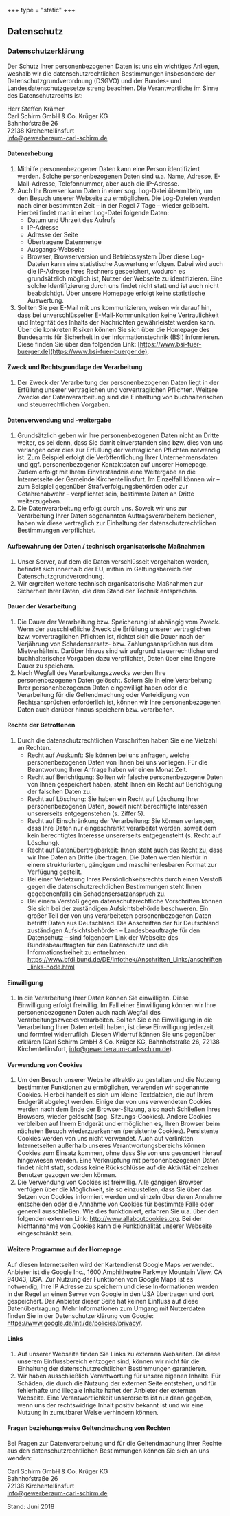 +++
type = "static"
+++

## Datenschutz

### Datenschutzerklärung

Der Schutz Ihrer personenbezogenen Daten ist uns ein wichtiges Anliegen, weshalb wir die datenschutzrechtlichen Bestimmungen insbesondere der  Datenschutzgrundverordnung (DSGVO) und der Bundes- und Landesdatenschutzgesetze streng beachten. Die Verantwortliche im Sinne des Datenschutzrechts ist: 

Herr Steffen Krämer  
Carl Schirm GmbH & Co. Krüger KG  
Bahnhofstraße 26  
72138 Kirchentellinsfurt  
[info@gewerberaum-carl-schirm.de](info@gewerberaum-carl-schirm.de)
 
#### Datenerhebung

1. Mithilfe personenbezogener Daten kann eine Person identifiziert werden. Solche personenbezogenen Daten sind u.a. Name, Adresse, E-Mail-Adresse, Telefonnummer, aber auch die IP-Adresse.
1. Auch Ihr Browser kann Daten in einer sog. Log-Datei übermitteln, um den Besuch unserer Webseite zu ermöglichen. Die Log-Dateien werden nach einer bestimmten Zeit – in der Regel 7 Tage – wieder gelöscht. Hierbei findet man in einer Log-Datei folgende Daten:
    - Datum und Uhrzeit des Aufrufs
    - IP-Adresse
    - Adresse der Seite
    - Übertragene Datenmenge
    - Ausgangs-Webseite
    - Browser, Browserversion und Betriebssystem
Über diese Log-Dateien kann eine statistische Auswertung erfolgen. Dabei wird auch die IP-Adresse Ihres Rechners gespeichert, wodurch es grundsätzlich möglich ist, Nutzer der Webseite zu identifizieren. Eine solche Identifizierung durch uns findet nicht statt und ist auch nicht beabsichtigt. Über unsere Homepage erfolgt keine statistische Auswertung.
1. Sollten Sie per E-Mail mit uns kommunizieren, weisen wir darauf hin, dass bei unverschlüsselter E-Mail-Kommunikation keine Vertraulichkeit und Integrität des Inhalts der Nachrichten gewährleistet werden kann. Über die konkreten Risiken können Sie sich über die Homepage des Bundesamts für Sicherheit in der Informationstechnik (BSI) informieren. Diese finden Sie über den folgenden Link: [https://www.bsi-fuer-buerger.de](https://www.bsi-fuer-buerger.de).

#### Zweck und Rechtsgrundlage der Verarbeitung

1. Der Zweck der Verarbeitung der personenbezogenen Daten liegt in der Erfüllung unserer vertraglichen und vorvertraglichen Pflichten. Weitere Zwecke der Datenverarbeitung sind die Einhaltung von buchhalterischen und steuerrechtlichen Vorgaben.

#### Datenverwendung und -weitergabe

1. Grundsätzlich geben wir Ihre personenbezogenen Daten nicht an Dritte weiter, es sei denn, dass Sie damit einverstanden sind bzw. dies von uns verlangen oder dies zur Erfüllung der vertraglichen Pflichten notwendig ist. Zum Beispiel erfolgt die Veröffentlichung Ihrer Unternehmensdaten und ggf. personenbezogener Kontaktdaten auf unserer Homepage. Zudem erfolgt mit Ihrem Einverständnis eine Weitergabe an die Internetseite der Gemeinde Kirchentellinsfurt. Im Einzelfall können wir – zum Beispiel gegenüber Strafverfolgungsbehörden oder zur Gefahrenabwehr – verpflichtet sein, bestimmte Daten an Dritte weiterzugeben.
1. Die Datenverarbeitung erfolgt durch uns. Soweit wir uns zur Verarbeitung Ihrer Daten sogenannten Auftragsverarbeitern bedienen, haben wir diese vertraglich zur Einhaltung der datenschutzrechtlichen Bestimmungen verpflichtet.

#### Aufbewahrung der Daten / technisch organisatorische Maßnahmen

1. Unser Server, auf dem die Daten verschlüsselt vorgehalten werden, befindet sich innerhalb der EU, mithin im Geltungsbereich der Datenschutzgrundverordnung.
1. Wir ergreifen weitere technisch organisatorische Maßnahmen zur Sicherheit Ihrer Daten, die dem Stand der Technik entsprechen.

#### Dauer der Verarbeitung

1. Die Dauer der Verarbeitung bzw. Speicherung ist abhängig vom Zweck. Wenn der ausschließliche Zweck die Erfüllung unserer vertraglichen bzw. vorvertraglichen Pflichten ist, richtet sich die Dauer nach der Verjährung von Schadensersatz- bzw. Zahlungsansprüchen aus dem Mietverhältnis. Darüber hinaus sind wir aufgrund steuerrechtlicher und buchhalterischer Vorgaben dazu verpflichtet, Daten über eine längere Dauer zu speichern.
1. Nach Wegfall des Verarbeitungszwecks werden Ihre personenbezogenen Daten gelöscht. Sofern Sie in eine Verarbeitung Ihrer personenbezogenen Daten eingewilligt haben oder die Verarbeitung für die Geltendmachung oder Verteidigung von Rechtsansprüchen erforderlich ist, können wir Ihre personenbezogenen Daten auch darüber hinaus speichern bzw. verarbeiten.

#### Rechte der Betroffenen

1. Durch die datenschutzrechtlichen Vorschriften haben Sie eine Vielzahl an Rechten.
    - Recht auf Auskunft: Sie können bei uns anfragen, welche personenbezogenen Daten von Ihnen bei uns vorliegen. Für die Beantwortung Ihrer Anfrage haben wir einen Monat Zeit.
    - Recht auf Berichtigung: Sollten wir falsche personenbezogene Daten von Ihnen gespeichert haben, steht Ihnen ein Recht auf Berichtigung der falschen Daten zu.
    - Recht auf Löschung: Sie haben ein Recht auf Löschung Ihrer personenbezogenen Daten, soweit nicht berechtigte Interessen unsererseits entgegenstehen (s. Ziffer 5).
    - Recht auf Einschränkung der Verarbeitung: Sie können verlangen, dass Ihre Daten nur eingeschränkt verarbeitet werden, soweit dem kein berechtigtes Interesse unsererseits entgegensteht (s. Recht auf Löschung).
    - Recht auf Datenübertragbarkeit: Ihnen steht auch das Recht zu, dass wir Ihre Daten an Dritte übertragen. Die Daten werden hierfür in einem strukturierten, gängigen und maschinenlesbaren Format zur Verfügung gestellt.
    - Bei einer Verletzung Ihres Persönlichkeitsrechts durch einen Verstoß gegen die datenschutzrechtlichen Bestimmungen steht Ihnen gegebenenfalls ein Schadensersatzanspruch zu.
    - Bei einem Verstoß gegen datenschutzrechtliche Vorschriften können Sie sich bei der zuständigen Aufsichtsbehörde beschweren. Ein großer Teil der von uns verarbeiteten personenbezogenen Daten betrifft Daten aus Deutschland. Die Anschriften der für Deutschland zuständigen Aufsichtsbehörden – Landesbeauftragte für den Datenschutz – sind folgendem Link der Webseite des Bundesbeauftragten für den Datenschutz und die Informationsfreiheit zu entnehmen: https://www.bfdi.bund.de/DE/Infothek/Anschriften_Links/anschriften_links-node.html

#### Einwilligung

1. In die Verarbeitung Ihrer Daten können Sie einwilligen. Diese Einwilligung erfolgt freiwillig. Im Fall einer Einwilligung können wir Ihre personenbezogenen Daten auch nach Wegfall des Verarbeitungszwecks verarbeiten. Sollten Sie eine Einwilligung in die Verarbeitung Ihrer Daten erteilt haben, ist diese Einwilligung jederzeit und formfrei widerruflich. Diesen Widerruf können Sie uns gegenüber erklären (Carl Schirm GmbH & Co. Krüger KG, Bahnhofstraße 26, 72138 Kirchentellinsfurt, [info@gewerberaum-carl-schirm.de](info@gewerberaum-carl-schirm.de)).
 

#### Verwendung von Cookies

1. Um den Besuch unserer Website attraktiv zu gestalten und die Nutzung bestimmter Funktionen zu ermöglichen, verwenden wir sogenannte Cookies. Hierbei handelt es sich um kleine Textdateien, die auf Ihrem Endgerät abgelegt werden. Einige der von uns verwendeten Cookies werden nach dem Ende der Browser-Sitzung, also nach Schließen Ihres Browsers, wieder gelöscht (sog. Sitzungs-Cookies). Andere Cookies verbleiben auf Ihrem Endgerät und ermöglichen es, Ihren Browser beim nächsten Besuch wiederzuerkennen (persistente Cookies). Persistente Cookies werden von uns nicht verwendet. Auch auf verlinkten Internetseiten außerhalb unseres Verantwortungsbereichs können Cookies zum Einsatz kommen, ohne dass Sie von uns gesondert hierauf hingewiesen werden. Eine Verknüpfung mit personenbezogenen Daten findet nicht statt, sodass keine Rückschlüsse auf die Aktivität einzelner Benutzer gezogen werden können.
1. Die Verwendung von Cookies ist freiwillig. Alle gängigen Browser verfügen über die Möglichkeit, sie so einzustellen, dass Sie über das Setzen von Cookies informiert werden und einzeln über deren Annahme entscheiden oder die Annahme von Cookies für bestimmte Fälle oder generell ausschließen. Wie dies funktioniert, erfahren Sie u.a. über den folgenden externen Link: http://www.allaboutcookies.org. Bei der Nichtannahme von Cookies kann die Funktionalität unserer Webseite eingeschränkt sein.

#### Weitere Programme auf der Homepage

Auf diesen Internetseiten wird der Kartendienst Google Maps verwendet. Anbieter ist die Google Inc., 1600 Amphitheatre Parkway Mountain View, CA 94043, USA. Zur Nutzung der Funktionen von Google Maps ist es notwendig, Ihre IP Adresse zu speichern und diese In-formationen werden in der Regel an einen Server von Google in den USA übertragen und dort gespeichert. Der Anbieter dieser Seite hat keinen Einfluss auf diese Datenübertragung. Mehr Informationen zum Umgang mit Nutzerdaten finden Sie in der Datenschutzerklärung von Google: https://www.google.de/intl/de/policies/privacy/.
 
#### Links

1. Auf unserer Webseite finden Sie Links zu externen Webseiten. Da diese unserem Einflussbereich entzogen sind, können wir nicht für die Einhaltung der datenschutzrechtlichen Bestimmungen garantieren.
1. Wir haben ausschließlich Verantwortung für unsere eigenen Inhalte. Für Schäden, die durch die Nutzung der externen Seite entstehen, und für fehlerhafte und illegale Inhalte haftet der Anbieter der externen Webseite. Eine Verantwortlichkeit unsererseits ist nur dann gegeben, wenn uns der rechtswidrige Inhalt positiv bekannt ist und wir eine Nutzung in zumutbarer Weise verhindern können.
 

#### Fragen beziehungsweise Geltendmachung von Rechten

Bei Fragen zur Datenverarbeitung und für die Geltendmachung Ihrer Rechte aus den datenschutzrechtlichen Bestimmungen können Sie sich an uns wenden: 

Carl Schirm GmbH & Co. Krüger KG  
Bahnhofstraße 26  
72138 Kirchentellinsfurt  
[info@gewerberaum-carl-schirm.de](info@gewerberaum-carl-schirm.de)
 
Stand: Juni 2018